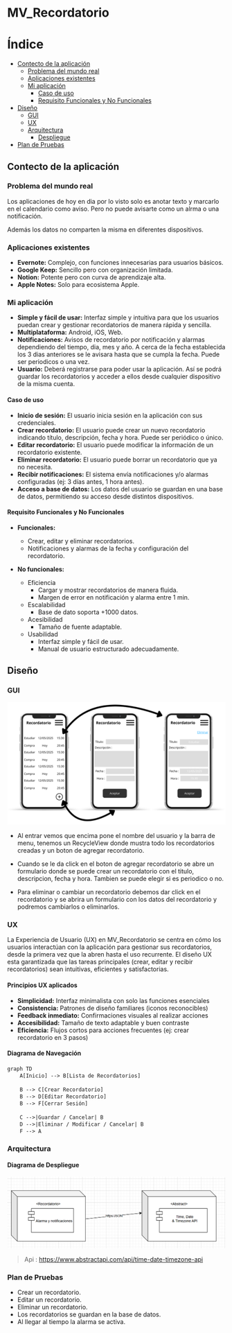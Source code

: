 # MV_Recordatorio
# Índice
+ [Contecto de la aplicación](#contecto-de-la-aplicación)
  + [Problema del mundo real](#problema-del-mundo-real)
  + [Aplicaciones existentes](#aplicaciones-existentes)
  + [Mi aplicación](#mi-aplicación)
    + [Caso de uso](#caso-de-uso)
    + [Requisito Funcionales y No Funcionales](#requisito-funcionales-y-no-funcionales)
+ [Diseño](#diseño)
    + [GUI](#gui)
    + [UX](#ux)
    + [Arquitectura](#arquitectura)
        + [Despliegue](#despliegue)
+ [Plan de Pruebas](#plan-de-pruebas)


## Contecto de la aplicación
### Problema del mundo real
Los aplicaciones de hoy en dia por lo visto solo es anotar texto y marcarlo en el calendario como aviso. Pero no puede avisarte como un alrma o una notificación. 

Además los datos no comparten la misma en diferentes dispositivos.

### Aplicaciones existentes
+ **Evernote:** Complejo, con funciones innecesarias para usuarios básicos.
+ **Google Keep:** Sencillo pero con organización limitada.
+ **Notion:** Potente pero con curva de aprendizaje alta.
+ **Apple Notes:** Solo para ecosistema Apple.

### Mi aplicación
+ **Simple y fácil de usar:** Interfaz simple y intuitiva para que los usuarios puedan crear y gestionar recordatorios de manera rápida y sencilla.
+ **Multiplataforma:** Android, iOS, Web.
+ **Notificaciones:** Avisos de recordatorio por notificación y alarmas dependiendo del tiempo, dia, mes y año. A cerca de la fecha establecida los 3 dias anteriores se le avisara hasta que se cumpla la fecha. Puede ser periodicos o una vez.
+ **Usuario:** Deberá registrarse para poder usar la aplicación. Así se podrá guardar los recordatorios y acceder a ellos desde cualquier dispositivo de la misma cuenta.

#### Caso de uso
+ **Inicio de sesión:** El usuario inicia sesión en la aplicación con sus credenciales.
+ **Crear recordatorio:** El usuario puede crear un nuevo recordatorio indicando título, descripción, fecha y hora. Puede ser periódico o único.
+ **Editar recordatorio:** El usuario puede modificar la información de un recordatorio existente.
+ **Eliminar recordatorio:** El usuario puede borrar un recordatorio que ya no necesita.
+ **Recibir notificaciones:** El sistema envía notificaciones y/o alarmas configuradas (ej: 3 días antes, 1 hora antes).
+ **Acceso a base de datos:** Los datos del usuario se guardan en una base de datos, permitiendo su acceso desde distintos dispositivos.

#### Requisito Funcionales y No Funcionales
+ **Funcionales:**
    + Crear, editar y eliminar recordatorios.
    + Notificaciones y alarmas de la fecha y configuración del recordatorio.

+ **No funcionales:**
    + Eficiencia
        + Cargar y mostrar recordatorios de manera fluida.
        + Margen de error en notificación y alarma entre 1 min.
    + Escalabilidad
        + Base de dato soporta +1000 datos.
    + Acesibilidad
        + Tamaño de fuente adaptable.
    + Usabilidad
        + Interfaz simple y fácil de usar.
        + Manual de usuario estructurado adecuadamente.

## Diseño
### GUI
<img src="/Multimedia/InterfazUsuario.png">

+ Al entrar vemos que encima pone el nombre del usuario y la barra de menu, tenemos un RecycleView donde mustra todo los recordatorios creadas y un boton de agregar recordatorio.

+ Cuando se le da click en el boton de agregar recordatorio se abre un formulario donde se puede crear un recordatorio con el titulo, descripcion, fecha y hora. Tambien se puede elegir si es periodico o no.

+ Para eliminar o cambiar un recordatorio debemos dar click en el recordatorio y se abrira un formulario con los datos del recordatorio y podremos cambiarlos o eliminarlos.
### UX
La Experiencia de Usuario (UX) en MV_Recordatorio se centra en cómo los usuarios interactúan con la aplicación para gestionar sus recordatorios, desde la primera vez que la abren hasta el uso recurrente. El diseño UX esta garantizada que las tareas principales (crear, editar y recibir recordatorios) sean intuitivas, eficientes y satisfactorias.

#### Principios UX aplicados
- **Simplicidad:** Interfaz minimalista con solo las funciones esenciales
- **Consistencia:** Patrones de diseño familiares (iconos reconocibles) 
- **Feedback inmediato:** Confirmaciones visuales al realizar acciones
- **Accesibilidad:** Tamaño de texto adaptable y buen contraste
- **Eficiencia:** Flujos cortos para acciones frecuentes (ej: crear recordatorio en 3 pasos)

#### Diagrama de Navegación
```mermaid
graph TD
    A[Inicio] --> B[Lista de Recordatorios]

    B --> C[Crear Recordatorio]
    B --> D[Editar Recordatorio]
    B --> F[Cerrar Sesión]

    C -->|Guardar / Cancelar| B
    D -->|Eliminar / Modificar / Cancelar| B
    F --> A
```

### Arquitectura
#### Diagrama de Despliegue
<img src="/Multimedia/DiagramaDespliegue.png">

>Api : https://www.abstractapi.com/api/time-date-timezone-api

### Plan de Pruebas
+ Crear un recordatorio.
+ Editar un recordatorio.
+ Eliminar un recordatorio.
+ Los recordatorios se guardan en la base de datos.
+ Al llegar al tiempo la alarma se activa.